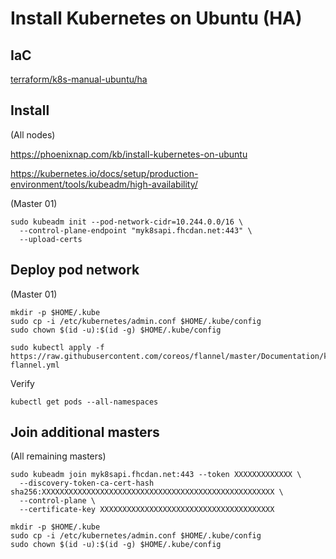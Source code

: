 # Install Kubernetes on Ubuntu (HA)

## IaC

[terraform/k8s-manual-ubuntu/ha](../terraform/k8s-manual-ubuntu/ha)

## Install

(All nodes)

https://phoenixnap.com/kb/install-kubernetes-on-ubuntu

https://kubernetes.io/docs/setup/production-environment/tools/kubeadm/high-availability/


(Master 01)

```
sudo kubeadm init --pod-network-cidr=10.244.0.0/16 \
  --control-plane-endpoint "myk8sapi.fhcdan.net:443" \
  --upload-certs
```

## Deploy pod network 

(Master 01)

```
mkdir -p $HOME/.kube
sudo cp -i /etc/kubernetes/admin.conf $HOME/.kube/config
sudo chown $(id -u):$(id -g) $HOME/.kube/config
```

```
sudo kubectl apply -f https://raw.githubusercontent.com/coreos/flannel/master/Documentation/kube-flannel.yml
```

Verify

```
kubectl get pods --all-namespaces
```

## Join additional masters

(All remaining masters)
```
sudo kubeadm join myk8sapi.fhcdan.net:443 --token XXXXXXXXXXXXX \
  --discovery-token-ca-cert-hash sha256:XXXXXXXXXXXXXXXXXXXXXXXXXXXXXXXXXXXXXXXXXXXXXXXXXXXX \
  --control-plane \
  --certificate-key XXXXXXXXXXXXXXXXXXXXXXXXXXXXXXXXXXXXXXX
```

```
mkdir -p $HOME/.kube
sudo cp -i /etc/kubernetes/admin.conf $HOME/.kube/config
sudo chown $(id -u):$(id -g) $HOME/.kube/config
```
